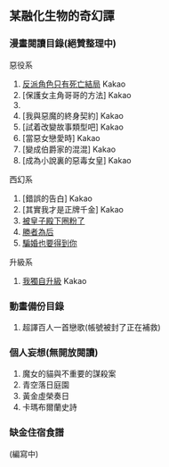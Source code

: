 ## 某融化生物的奇幻譚

### 漫畫閱讀目錄(絕贊整理中)

惡役系
1. [反派角色只有死亡結局](https://manwa.me/book/7154) Kakao
2. [保護女主角哥哥的方法] Kakao
3. 
4. [我與惡魔的終身契約] Kakao
5. [試着改變故事類型吧] Kakao
6. [當惡女戀愛時] Kakao
7. [變成伯爵家的混混] Kakao
8. [成為小說裏的惡毒女皇] Kakao

西幻系
1. [錯誤的告白] Kakao
2. [其實我才是正牌千金] Kakao
3. [被皇子殿下圈粉了](https://www.cocomanga.com/17520/)
4. [勝者為后](https://www.cocomanga.com/20340/)
5. [騙婚也要得到你](https://www.cocomanga.com/17717/)

升級系
1. [我獨自升級](https://www.webmota.com/comic/chapter/woduzishengji-duburedicestudio_e/0_155.html) Kakao

### 動畫備份目錄
1. 超譯百人一首戀歌(帳號被封了正在補救)

### 個人妄想(無開放閱讀)
1. 魔女的貓與不重要的謀殺案
2. 青空落日庭園
3. 黃金虛榮奏日
4. 卡瑪布爾蘭史詩

### 缺金住宿食譜
(編寫中)

